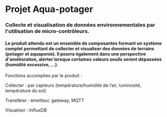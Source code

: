 # Projet Aqua-potager
### Collecte et visualisation de données environnementales par l'utilisation de micro-contrôleurs.

#### Le produit attendu est un ensemble de composantes formant un système complet permettant de collecter et visualiser des données de terrains (potager et aquaponie). Il pourra également dans une perspective d'amélioration, alerter lorsque certaines valeurs seuils seront dépassées (humidité excessive, …).
Fonctions accomplies par le produit : 

Collecter : par capteurs (température/humidité de l’air, luminosité, température du sol)

Transférer : émetteur, gateway, MQTT

Visualiser : InfluxDB

